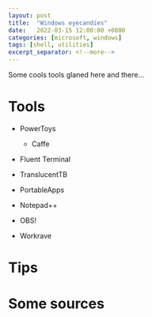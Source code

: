 ```yaml
---
layout: post
title:  "Windows eyecandies"
date:   2022-03-15 12:00:00 +0800
categories: [microsoft, windows]
tags: [shell, utilities]
excerpt_separator: <!--more-->
---
```


Some cools tools glaned here and there...

<!--more-->

# Tools

* PowerToys
  * Caffe
* Fluent Terminal
* TranslucentTB

* PortableApps
* Notepad++

* OBS!
* Workrave

# Tips



# Some sources

<!--
http://labs.stephenou.com/hn/item/31304777

-->
